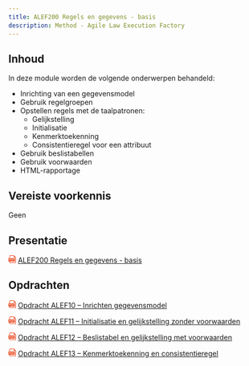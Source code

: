 ```yaml
---
title: ALEF200 Regels en gegevens - basis
description: Method - Agile Law Execution Factory
---
```


## Inhoud

In deze module worden de volgende onderwerpen behandeld:
- Inrichting van een gegevensmodel
- Gebruik regelgroepen
- Opstellen regels met de taalpatronen:
  - Gelijkstelling
  - Initialisatie
  - Kenmerktoekenning
  - Consistentieregel voor een attribuut
- Gebruik beslistabellen
- Gebruik voorwaarden
- HTML-rapportage

## Vereiste voorkennis
Geen

## Presentatie
<img src="../../static/img/pdf-icon.png" width="15"/> [ALEF200 Regels en gegevens - basis](../../static/pdf/PresentatieALEF200.pdf)

## Opdrachten
<img src="../../static/img/pdf-icon.png" width="15"/> [Opdracht ALEF10 – Inrichten gegevensmodel](../../static/pdf/OpdrachtALEF10.pdf)

<img src="../../static/img/pdf-icon.png" width="15"/> [Opdracht ALEF11 – Initialisatie en gelijkstelling zonder voorwaarden](../../static/pdf/OpdrachtALEF11.pdf)

<img src="../../static/img/pdf-icon.png" width="15"/> [Opdracht ALEF12 – Beslistabel en gelijkstelling met voorwaarden](../../static/pdf/OpdrachtALEF12.pdf)

<img src="../../static/img/pdf-icon.png" width="15"/> [Opdracht ALEF13 – Kenmerktoekenning en consistentieregel](../../static/pdf/OpdrachtALEF13.pdf)
